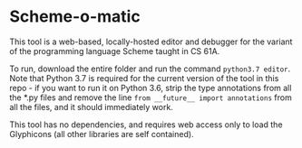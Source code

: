 # Scheme-o-matic
This tool is a web-based, locally-hosted editor and debugger for the variant of the programming language Scheme taught in CS 61A.

To run, download the entire folder and run the command `python3.7 editor`. Note that Python 3.7 is required for the current version of the tool in this repo - if you want to run it on Python 3.6, strip the type annotations from all the *.py files and remove the line `from __future__ import annotations` from all the files, and it should immediately work.

This tool has no dependencies, and requires web access only to load the Glyphicons (all other libraries are self contained).
